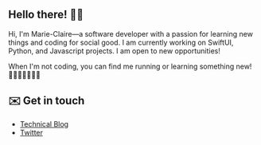 ## Hello there! 👋🏿  
Hi, I'm Marie-Claire—a software developer with a passion for learning new things and coding for social good. I am currently working on SwiftUI, Python, and Javascript projects. I am open to new opportunities!

When I'm not coding, you can find me running or learning something new! 🏃🏿‍♀️🧘🏿‍♀️✨

## ✉️  Get in touch
- [Technical Blog](https://www.dev.to/mctraore)  
- [Twitter](https://www.twitter.com/mctraore_)  
